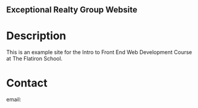 Exceptional Realty Group Website
---

# Description

This is an example site for the Intro to Front End Web Development Course at The Flatiron School.

# Contact
 
email: